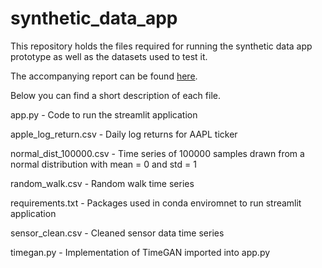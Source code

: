 # synthetic_data_app
This repository holds the files required for running the synthetic data app prototype as well as the datasets used to test it. 

The accompanying report can be found [here](https://www.researchgate.net/publication/375004790_Proof_of_Concept_for_a_Synthetic_Time_Series_Data_Generation_Application).

Below you can find a short description of each file.

app.py - Code to run the streamlit application

apple_log_return.csv - Daily log returns for AAPL ticker

normal_dist_100000.csv - Time series of 100000 samples drawn from a normal distribution with mean = 0 and std = 1

random_walk.csv - Random walk time series

requirements.txt - Packages used in conda enviromnet to run streamlit application

sensor_clean.csv - Cleaned sensor data time series

timegan.py - Implementation of TimeGAN imported into app.py



